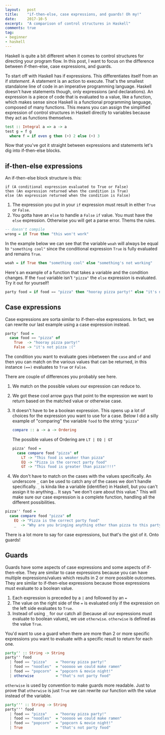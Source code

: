 ```yaml
---
layout:   post
title:    "if-then-else, case expressions, and guards! Oh my!"
date:     2017-10-5
excerpt:  "A comparison of control structures in Haskell"
comments: true
tag:
- beginner
- haskell
---
```


Haskell is quite a bit different when it comes to
control structures for directing your program flow. In this post, I want to focus on the difference between if-then-else, case expressions, and guards.


To start off with Haskell has if expressions. This differentiates
itself from an if *statement*. A statement is an action to execute.
That's the smallest standalone line of code in an imperative programming 
language. Haskell doesn't have statements though, only expressions (and
declarations). An expression is a piece of code that is evaluated 
to a value, like a function, which makes sense since Haskell is a 
functional programming language, composed of many functions. This means
you can assign the simplified expression of control structures in Haskell 
directly to variables because they act as functions themselves. 


```haskell
test :: Integral a => a -> a
test g = f g
  where f = if even g then (+) 2 else (+) 3
```

Now that you've got it straight between expressions and statements
let's dig into if-then-else blocks.

## if-then-else expressions

An if-then-else block structure is this:

```
if (A conditional expression evaluated to True or False)
then (An expression returned when the condition is True)
else (An expression returned when the condition is False)
```

1. The expression you put in your `if` expression must result in
either `True` or `False`.
2. You gotta have an `else` to handle a `False` `if` value.
You must have the `else` expression. Otherwise you will get a parse error.
Thems the rules.


```haskell
-- doesn't compile
wrong = if True then "this won't work"
```


In the example below we can see that the variable `woah` will always be
equal to `"something cool"` since the conditional expression `True` is fully
evaluated and remains `True`.
```haskell
woah = if True then "something cool" else "something's not working"
```


Here's an example of a function that takes a variable and the condition
changes. If the `food` variable isn't `"pizza"` the `else` expression is
evaluated. Try it out for yourself!
```haskell
party food = if food == "pizza" then "hooray pizza party!" else "it's not pizza :("
```

## Case expressions

Case expressions are sorta similar to if-then-else expressions. In fact, we
can rewrite our last example using a case expression instead. 
```haskell
party' food = 
  case food == "pizza" of
    True  -> "hooray pizza party!"
    False -> "it's not pizza :("
```
The condition you want to evaluate goes inbetween the `case` and `of`
and then you can match on the various values that can be returned, in
this instance `(==)` evaluates to `True` or `False`. 


There are couple of differences you probably see here.
1. We match on the possible values our expression can reduce to.
2. We got these cool arrow guys that point to the expression we want to
return based on the matched value or otherwise case.
3. It doesn't have to be a boolean expression. This opens up a lot of
choices for the expression you want to use for a case. Below I did
a silly example of "comparing" the variable `food` to the string `"pizza"`
    ```haskell
    compare :: a -> a -> Ordering
    ```
    The possible values of Ordering are `LT | EQ | GT`
    ```haskell
    pizza' food =
      case compare food "pizza" of
        LT -> "This food is weaker than pizza"
        EQ -> "Pizza is the correct party food"
        GT -> "This food is greater than pizza!!!!"
    ```


4. We don't have to match on the cases with the values specifically.
An underscore `_` can be used to catch any of the cases we don't handle
specifically. `_` is kinda like a variable (identifier) in Haskell, 
but you can't assign it to anything... It says "we don't care about this
value." This will make sure our case expression is a complete function,
handling all the different possibilities.

```haskell
pizza'' food =
  case compare food "pizza" of 
    EQ -> "Pizza is the correct party food"
    _  -> "Why are you bringing anything other than pizza to this party"

```


There is a lot more to say for case expressions, but that's the gist of
it. Onto guards!

## Guards

Guards have some aspects of case expressions and some aspects of
if-then-else. 
They are similar to case expressions because you can have multiple
expressions/values which results in 2 or more possible outcomes.
They are similar to if-then-else expressions because those expressions must 
evaluate to a boolean value.


1. Each expression is preceded by a `|` and followed by an `=`
2. The value on the right side of the `=` is evaluated only if the
expression on the left side evaluates to `True`.
3. Instead of using `_` for our catch all (because all our
expressions must evaluate to boolean values), we use `otherwise`.
`otherwise` is defined as the value `True`.


You'd want to use a guard when there are more than 2 or more specific
expressions you want to evaluate with a specific result to return for
each one.

```haskell
party'' :: String -> String
party'' food 
  | food == "pizza"    = "hooray pizza party!"
  | food == "noodles"  = "oooooo we could make ramen"
  | food == "popcorn"  = "popcorn & movie night!"
  | otherwise          = "that's not party food"
```

`otherwise` is used by convention to make guards more readable. Just to
prove that `otherwise` is just `True` we can rewrite our function with the
value instead of the variable.

```haskell
party''' :: String -> String
party''' food 
  | food == "pizza"    = "hooray pizza party!"
  | food == "noodles"  = "oooooo we could make ramen"
  | food == "popcorn"  = "popcorn & movie night!"
  | True               = "that's not party food"
```
